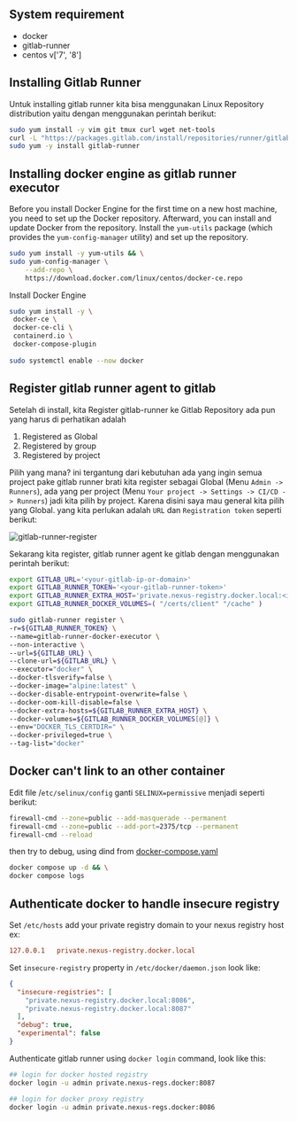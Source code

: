 ## System requirement

- docker
- gitlab-runner
- centos v['7', '8']

## Installing Gitlab Runner

Untuk installing gitlab runner kita bisa menggunakan Linux Repository distribution yaitu dengan menggunakan perintah berikut:

```bash
sudo yum install -y vim git tmux curl wget net-tools
curl -L "https://packages.gitlab.com/install/repositories/runner/gitlab-runner/script.rpm.sh" | sudo bash && \
sudo yum -y install gitlab-runner
```

## Installing docker engine as gitlab runner executor

Before you install Docker Engine for the first time on a new host machine, you need to set up the Docker repository. Afterward, you can install and update Docker from the repository. Install the `yum-utils` package (which provides the `yum-config-manager` utility) and set up the repository.

```bash
sudo yum install -y yum-utils && \
sudo yum-config-manager \
    --add-repo \
    https://download.docker.com/linux/centos/docker-ce.repo
```

Install Docker Engine

```bash
sudo yum install -y \
 docker-ce \
 docker-ce-cli \
 containerd.io \
 docker-compose-plugin
 
sudo systemctl enable --now docker
```

## Register gitlab runner agent to gitlab

Setelah di install, kita Register gitlab-runner ke Gitlab Repository ada pun yang harus di perhatikan adalah

1. Registered as Global
2. Registered by group
3. Registered by project

Pilih yang mana? ini tergantung dari kebutuhan ada yang ingin semua project pake gitlab runner brati kita register sebagai Global (Menu `Admin -> Runners`), ada yang per project (Menu `Your project -> Settings -> CI/CD -> Runners`) jadi kita pilih by project. Karena disini saya mau general kita pilih yang Global. yang kita perlukan adalah `URL` dan `Registration token` seperti berikut:

![gitlab-runner-register](images/gitlab-runner/01-gitlab-runner-register.png)

Sekarang kita register, gitlab runner agent ke gitlab dengan menggunakan perintah berikut:

```bash
export GITLAB_URL='<your-gitlab-ip-or-domain>'
export GITLAB_RUNNER_TOKEN='<your-gitlab-runner-token>'
export GITLAB_RUNNER_EXTRA_HOST='private.nexus-registry.docker.local:<ip-nexus-oss-server>'
export GITLAB_RUNNER_DOCKER_VOLUMES=( "/certs/client" "/cache" )

sudo gitlab-runner register \
-r=${GITLAB_RUNNER_TOKEN} \
--name=gitlab-runner-docker-executor \
--non-interactive \
--url=${GITLAB_URL} \
--clone-url=${GITLAB_URL} \
--executor="docker" \
--docker-tlsverify=false \
--docker-image="alpine:latest" \
--docker-disable-entrypoint-overwrite=false \
--docker-oom-kill-disable=false \
--docker-extra-hosts=${GITLAB_RUNNER_EXTRA_HOST} \
--docker-volumes=${GITLAB_RUNNER_DOCKER_VOLUMES[@]} \
--env="DOCKER_TLS_CERTDIR=" \
--docker-privileged=true \
--tag-list="docker"
```

## Docker can't link to an other container

Edit file /`etc/selinux/config` ganti `SELINUX=permissive` menjadi seperti berikut:

```bash
firewall-cmd --zone=public --add-masquerade --permanent 
firewall-cmd --zone=public --add-port=2375/tcp --permanent
firewall-cmd --reload
```

then try to debug, using dind from [docker-compose.yaml](https://gist.githubusercontent.com/dimMaryanto93/d92bd18da1c73c230d7762361f738524/raw/4655f6e742b0af18a1f7dade2c4f0e4524b91f9b/11c-dind-without-tls.docker-compose.yaml)

``` bash
docker compose up -d && \
docker compose logs
```

## Authenticate docker to handle insecure registry

Set `/etc/hosts` add your private registry domain to your nexus registry host ex: 

```ini
127.0.0.1   private.nexus-registry.docker.local
```

Set `insecure-registry` property in `/etc/docker/daemon.json` look like:

```json
{
  "insecure-registries": [
    "private.nexus-registry.docker.local:8086",
    "private.nexus-registry.docker.local:8087"
  ],
  "debug": true,
  "experimental": false
}
```

Authenticate gitlab runner using `docker login` command, look like this:

```bash
## login for docker hosted registry
docker login -u admin private.nexus-regs.docker:8087

## login for docker proxy registry
docker login -u admin private.nexus-regs.docker:8086
```